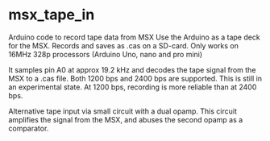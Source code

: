 # msx_tape_in
Arduino code to record tape data from MSX
Use the Arduino as a tape deck for the MSX. 
Records and saves as .cas on a SD-card.
Only works on 16MHz 328p processors (Arduino Uno, nano and pro mini)

It samples pin A0 at approx 19.2 kHz and decodes the tape signal from the MSX to a .cas file.
Both 1200 bps and 2400 bps are supported.
This is still in an experimental state. At 1200 bps, recording is more reliable than at 2400 bps.

Alternative tape input via small circuit with a dual opamp.
This circuit amplifies the signal from the MSX, and abuses the second opamp as a comparator.


